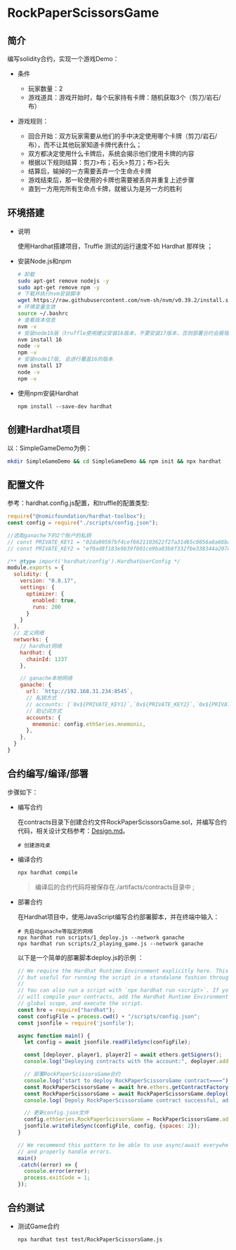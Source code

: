 # RockPaperScissorsGame
## 简介
编写solidity合约，实现一个游戏Demo：
- 条件

    - 玩家数量：2
    - 游戏道具：游戏开始时，每个玩家持有卡牌：随机获取3个（剪刀/岩石/布）
- 游戏规则：
    - 回合开始：双方玩家需要从他们的手中决定使用哪个卡牌（剪刀/岩石/布），而不让其他玩家知道卡牌代表什么；
    - 双方都决定使用什么卡牌后，系统会揭示他们使用卡牌的内容
    - 根据以下规则结算：剪刀>布；石头>剪刀；布>石头
    - 结算后，输掉的一方需要丢弃一个生命点卡牌
    - 游戏结束后，那一轮使用的卡牌也需要被丢弃并重复上述步骤
    - 直到一方用完所有生命点卡牌，就被认为是另一方的胜利


## 环境搭建
- 说明

   使用Hardhat搭建项目，Truffle 测试的运行速度不如 Hardhat 那样快 ；

- 安装Node.js和npm

  ```bash
  # 卸载
  sudo apt-get remove nodejs -y
  sudo apt-get remove npm -y
  # 下载并执行nvm安装脚本
  wget https://raw.githubusercontent.com/nvm-sh/nvm/v0.39.2/install.sh && chmod +x ./install.sh &&  ./install.sh
  # 环境变量生效
  source ~/.bashrc
  # 查看版本信息
  nvm -v
  # 安装node16版（truffle使用建议安装16版本，不要安装17版本，否则部署合约会报错）
  nvm install 16
  node -v 
  npm -v
  # 安装node17版, 会进行覆盖16的版本
  nvm install 17
  node -v 
  npm -v
  ```

- 使用npm安装Hardhat

  ```
  npm install --save-dev hardhat
  ```

 ## 创建Hardhat项目

以：SimpleGameDemo为例：

```bash
mkdir SimpleGameDemo && cd SimpleGameDemo && npm init && npx hardhat
```

## 配置文件

参考：hardhat.config.js配置，和truffle的配置类型:

```js
require("@nomicfoundation/hardhat-toolbox");
const config = require("./scripts/config.json");

//选取ganache下的2个账户的私钥
// const PRIVATE_KEY1 = "02da90597bf4cef6621103622f27a31d65c0856a0a66ba2fd03e4663161f1c5b"; // 0x86d5b5903b0330d76b47D368bebF5A74dB6251dB
// const PRIVATE_KEY2 = "ef0ad8f183e9b39f801ce9ba03b8f332fbe338344a207c9995966795aa295970"; // 0xc3899703e578f13802c0F83Fb5Ee114a139910f0

/** @type import('hardhat/config').HardhatUserConfig */
module.exports = {
  solidity: {
    version: "0.8.17",
    settings: {
      optimizer: {
        enabled: true,
        runs: 200
      }
    }
  },
  // 定义网络
  networks: {
    // hardhat网络
    hardhat: {
      chainId: 1337
    },

    // ganache本地网络
    ganache: {
      url: `http://192.168.31.234:8545`,
      // 私钥方式
      // accounts: [`0x${PRIVATE_KEY1}`,`0x${PRIVATE_KEY2}`,`0x${PRIVATE_KEY3}`,`0x${PRIVATE_KEY4}`,`0x${PRIVATE_KEY5}`],
      // 助记词方式
      accounts: {
        mnemonic: config.ethSeries.mnemonic,
      },
    },
  }
}
```

## 合约编写/编译/部署

步骤如下：

- 编写合约

  在contracts目录下创建合约文件RockPaperScissorsGame.sol，并编写合约代码，相关设计文档参考：[Design.md](./Design.md)。
  ```
  # 创建游戏桌
  ```

- 编译合约

  ```bash
  npx hardhat compile
  ```

  > 编译后的合约代码将被保存在./artifacts/contracts目录中 ;

- 部署合约

  在Hardhat项目中，使用JavaScript编写合约部署脚本，并在终端中输入：

  ```
  # 先启动ganache等指定的网络
  npx hardhat run scripts/1_deploy.js --network ganache
  npx hardhat run scripts/2_playing_game.js --network ganache
  ```

  以下是一个简单的部署脚本deploy.js的示例 ：

  ```js
  // We require the Hardhat Runtime Environment explicitly here. This is optional
  // but useful for running the script in a standalone fashion through `node <script>`.
  //
  // You can also run a script with `npx hardhat run <script>`. If you do that, Hardhat
  // will compile your contracts, add the Hardhat Runtime Environment's members to the
  // global scope, and execute the script.
  const hre = require("hardhat");
  const configFile = process.cwd() + "/scripts/config.json";
  const jsonfile = require('jsonfile');
  
  async function main() {
    let config = await jsonfile.readFileSync(configFile);
  
    const [deployer, player1, player2] = await ethers.getSigners();
    console.log("Deploying contracts with the account:", deployer.address, player1.address, player2.address);
  
    // 部署RockPaperScissorsGame合约
    console.log("start to deploy RockPaperScissorsGame contract====");
    const RockPaperScissorsGame = await hre.ethers.getContractFactory("RockPaperScissorsGame");
    const RockPaperScissorsGame = await RockPaperScissorsGame.deploy(); 
    console.log(`Depoly RockPaperScissorsGame contract successful, address: ${RockPaperScissorsGame.address}`);
  
    // 更新config.json文件
    config.ethSeries.RockPaperScissorsGame = RockPaperScissorsGame.address;
    jsonfile.writeFileSync(configFile, config, {spaces: 2});
  }
  
  // We recommend this pattern to be able to use async/await everywhere
  // and properly handle errors.
  main()
  .catch((error) => {
    console.error(error);
    process.exitCode = 1;
  });
  
  ```

## 合约测试
  

- 测试Game合约

  ```bash
  npx hardhat test test/RockPaperScissorsGame.js
  ```

